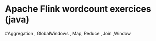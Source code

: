 # Apache Flink wordcount exercices (java)

#Aggregation , GlobalWindows , Map, Reduce , Join ,Window
